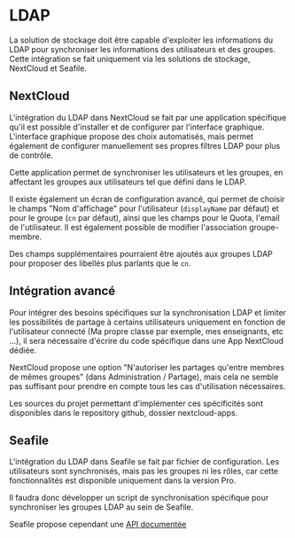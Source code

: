 LDAP
====

La solution de stockage doit être capable d'exploiter les informations du LDAP pour synchroniser les informations des 
utilisateurs et des groupes. Cette intégration se fait uniquement via les solutions de stockage, NextCloud et Seafile.

NextCloud
---------

L'intégration du LDAP dans NextCloud se fait par une application spécifique qu'il est possible d'installer et de 
configurer par l'interface graphique. L'interface graphique propose des choix automatisés, mais permet également de 
configurer manuellement ses propres filtres LDAP pour plus de contrôle.

Cette application permet de synchroniser les utilisateurs et les groupes, en affectant les groupes aux utilisateurs tel
que défini dans le LDAP. 

Il existe également un écran de configuration avancé, qui permet de choisir le champs 
"Nom d'affichage" pour l'utilisateur (`displayName` par défaut) et pour le groupe (`cn` par défaut), ainsi que les 
champs pour le Quota, l'email de l'utilisateur. Il est également possible de modifier l'association groupe-membre.

Des champs supplémentaires pourraient être ajoutés aux groupes LDAP pour proposer des libellés plus parlants que le 
`cn`.

Intégration avancé
------------------

Pour intégrer des besoins spécifiques sur la synchronisation LDAP et limiter les possibilités de partage à certains 
utilisateurs uniquement en fonction de l'utilisateur connecté (Ma propre classe par exemple, mes enseignants, 
etc ...), il sera nécessaire d'écrire du code spécifique dans une App NextCloud dédiée.

NextCloud propose une option "N'autoriser les partages qu'entre membres de mêmes groupes" (dans Administration 
/ Partage), mais cela ne semble pas suffisant pour prendre en compte tous les cas d'utilisation nécessaires.

Les sources du projet permettant d'implémenter ces spécificités sont disponibles dans le repository github, 
dossier nextcloud-apps.



Seafile
-------

L'intégration du LDAP dans Seafile se fait par fichier de configuration. Les utilisateurs sont synchronisés, mais pas 
les groupes ni les rôles, car cette fonctionnalités est disponible uniquement dans la version Pro.

Il faudra donc développer un script de synchronisation spécifique pour synchroniser les groupes LDAP au sein de Seafile.

Seafile propose cependant une [API documentée](https://manual.Seafile.com/develop/web_api_v2.1.html)